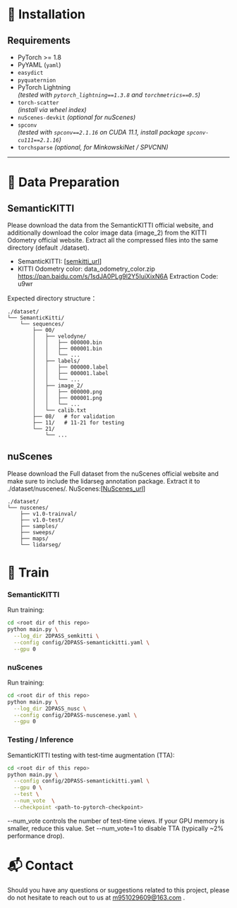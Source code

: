 # 🚀 Installation

## Requirements
- PyTorch >= 1.8
- PyYAML (`yaml`)
- `easydict`
- `pyquaternion`
- PyTorch Lightning  
  *(tested with `pytorch_lightning==1.3.8` and `torchmetrics==0.5`)*
- `torch-scatter`  
  *(install via wheel index)*
- `nuScenes-devkit` *(optional for nuScenes)*
- `spconv`  
  *(tested with `spconv==2.1.16` on CUDA 11.1, install package `spconv-cu111==2.1.16`)*
- `torchsparse` *(optional, for MinkowskiNet / SPVCNN)*

---



# 🚀 Data Preparation

## SemanticKITTI
Please download the data from the SemanticKITTI official website, and additionally download the color image data (image_2) from the KITTI Odometry official website. Extract all the compressed files into the same directory (default ./dataset).

- SemanticKITTI: [[semkitti_url](https://semantic-kitti.org/)]
- KITTI Odometry color:  data_odometry_color.zip
https://pan.baidu.com/s/1sdJA0PLg9l2Y5IuiXixN6A   Extraction Code: u9wr 

Expected directory structure：
```text
./dataset/
└── SemanticKitti/
    └── sequences/
        ├── 00/
        │   ├── velodyne/
        │   │   ├── 000000.bin
        │   │   ├── 000001.bin
        │   │   └── ...
        │   ├── labels/
        │   │   ├── 000000.label
        │   │   ├── 000001.label
        │   │   └── ...
        │   ├── image_2/
        │   │   ├── 000000.png
        │   │   ├── 000001.png
        │   │   └── ...
        │   └── calib.txt
        ├── 08/   # for validation
        ├── 11/   # 11-21 for testing
        └── 21/
            └── ...
```

## nuScenes

Please download the Full dataset  from the nuScenes official website and make sure to include the lidarseg annotation package. Extract it to ./dataset/nuscenes/.
NuScenes:[[NuScenes_url](https://www.nuscenes.org/)]
```
./dataset/
└── nuscenes/
    ├── v1.0-trainval/
    ├── v1.0-test/
    ├── samples/
    ├── sweeps/
    ├── maps/
    └── lidarseg/
```


# 🚀 Train
### SemanticKITTI
Run training:
```bash
cd <root dir of this repo>
python main.py \
  --log_dir 2DPASS_semkitti \
  --config config/2DPASS-semantickitti.yaml \
  --gpu 0
  ```
### nuScenes
Run  training:
```bash
cd <root dir of this repo>
python main.py \
  --log_dir 2DPASS_nusc \
  --config config/2DPASS-nuscenese.yaml \
  --gpu 0 
```
### Testing / Inference
SemanticKITTI testing with test-time augmentation (TTA):
```bash
cd <root dir of this repo>
python main.py \
  --config config/2DPASS-semantickitti.yaml \
  --gpu 0 \
  --test \
  --num_vote  \
  --checkpoint <path-to-pytorch-checkpoint>
```
--num_vote controls the number of test-time views.
If your GPU memory is smaller, reduce this value.
Set --num_vote=1 to disable TTA (typically ~2% performance drop).


# 📬 Contact
Should you have any questions or suggestions related to this project, please do not hesitate to reach out to us at m951029609@163.com
.
